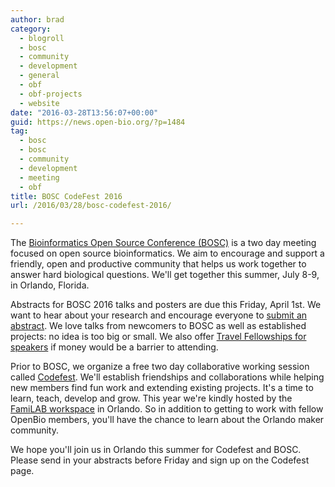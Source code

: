 ```yaml
---
author: brad
category:
  - blogroll
  - bosc
  - community
  - development
  - general
  - obf
  - obf-projects
  - website
date: "2016-03-28T13:56:07+00:00"
guid: https://news.open-bio.org/?p=1484
tag:
  - bosc
  - bosc
  - community
  - development
  - meeting
  - obf
title: BOSC CodeFest 2016
url: /2016/03/28/bosc-codefest-2016/

---
```

The [Bioinformatics Open Source Conference (BOSC)](/wiki/BOSC_2016) is a two day meeting focused on open source bioinformatics. We aim to encourage and support a friendly, open and productive community that helps us work together to answer hard biological questions. We'll get together this summer, July 8-9, in Orlando, Florida.

Abstracts for BOSC 2016 talks and posters are due this Friday, April 1st. We want to hear about your research and encourage everyone to [submit an abstract](/wiki/BOSC_Abstract_Submission). We love talks from newcomers to BOSC as well as established projects: no idea is too big or small. We also offer [Travel Fellowships for speakers](/2016/03/01/obf-travel-fellowship-program/) if money would be a barrier to attending.

Prior to BOSC, we organize a free two day collaborative working session called [Codefest](/wiki/Codefest_2016). We'll establish friendships and collaborations while helping new members find fun work and extending existing projects. It's a time to learn, teach, develop and grow. This year we're kindly hosted by the [FamiLAB workspace](https://familab.org/) in Orlando. So in addition to getting to work with fellow OpenBio members, you'll have the chance to learn about the Orlando maker community.

We hope you'll join us in Orlando this summer for Codefest and BOSC. Please send in your abstracts before Friday and sign up on the Codefest page.
